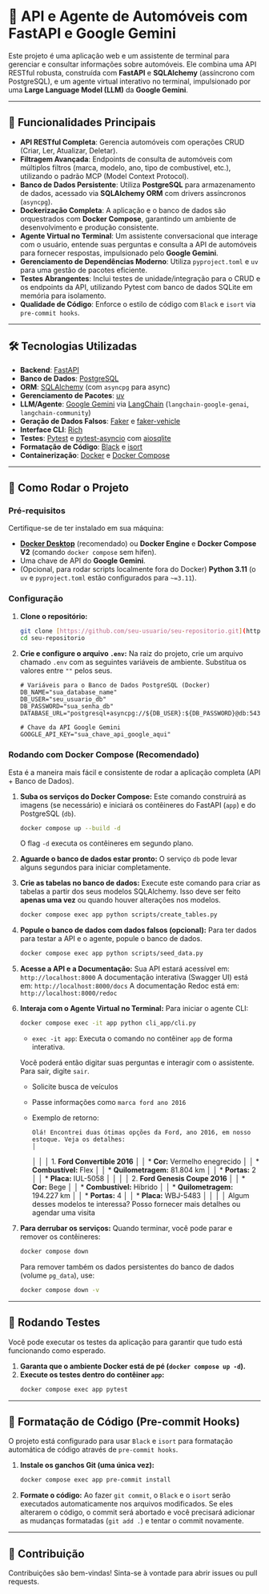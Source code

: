# 🚗 API e Agente de Automóveis com FastAPI e Google Gemini

Este projeto é uma aplicação web e um assistente de terminal para gerenciar e consultar informações sobre automóveis. Ele combina uma API RESTful robusta, construída com **FastAPI** e **SQLAlchemy** (assíncrono com PostgreSQL), e um agente virtual interativo no terminal, impulsionado por uma **Large Language Model (LLM)** da **Google Gemini**.

---

## 🌟 Funcionalidades Principais

* **API RESTful Completa**: Gerencia automóveis com operações CRUD (Criar, Ler, Atualizar, Deletar).
* **Filtragem Avançada**: Endpoints de consulta de automóveis com múltiplos filtros (marca, modelo, ano, tipo de combustível, etc.), utilizando o padrão MCP (Model Context Protocol).
* **Banco de Dados Persistente**: Utiliza **PostgreSQL** para armazenamento de dados, acessado via **SQLAlchemy ORM** com drivers assíncronos (`asyncpg`).
* **Dockerização Completa**: A aplicação e o banco de dados são orquestrados com **Docker Compose**, garantindo um ambiente de desenvolvimento e produção consistente.
* **Agente Virtual no Terminal**: Um assistente conversacional que interage com o usuário, entende suas perguntas e consulta a API de automóveis para fornecer respostas, impulsionado pelo **Google Gemini**.
* **Gerenciamento de Dependências Moderno**: Utiliza `pyproject.toml` e `uv` para uma gestão de pacotes eficiente.
* **Testes Abrangentes**: Inclui testes de unidade/integração para o CRUD e os endpoints da API, utilizando Pytest com banco de dados SQLite em memória para isolamento.
* **Qualidade de Código**: Enforce o estilo de código com `Black` e `isort` via `pre-commit hooks`.

---

## 🛠️ Tecnologias Utilizadas

* **Backend**: [FastAPI](https://fastapi.tiangolo.com/)
* **Banco de Dados**: [PostgreSQL](https://www.postgresql.org/)
* **ORM**: [SQLAlchemy](https://www.sqlalchemy.org/) (com `asyncpg` para async)
* **Gerenciamento de Pacotes**: [uv](https://github.com/astral-sh/uv)
* **LLM/Agente**: [Google Gemini](https://ai.google.dev/models/gemini) via [LangChain](https://www.langchain.com/) (`langchain-google-genai`, `langchain-community`)
* **Geração de Dados Falsos**: [Faker](https://faker.readthedocs.io/) e [faker-vehicle](https://pypi.org/project/faker-vehicle/)
* **Interface CLI**: [Rich](https://rich.readthedocs.io/)
* **Testes**: [Pytest](https://docs.pytest.org/) e [pytest-asyncio](https://pytest-asyncio.readthedocs.io/) com [aiosqlite](https://pypi.org/project/aiosqlite/)
* **Formatação de Código**: [Black](https://github.com/psf/black) e [isort](https://pycqa.github.io/isort/)
* **Containerização**: [Docker](https://www.docker.com/) e [Docker Compose](https://docs.docker.com/compose/)

---

## 🚀 Como Rodar o Projeto

### Pré-requisitos

Certifique-se de ter instalado em sua máquina:

* [**Docker Desktop**](https://www.docker.com/products/docker-desktop/) (recomendado) ou **Docker Engine** e **Docker Compose V2** (comando `docker compose` sem hífen).
* Uma chave de API do **Google Gemini**.
* (Opcional, para rodar scripts localmente fora do Docker) **Python 3.11** (o `uv` e `pyproject.toml` estão configurados para `~=3.11`).

### Configuração

1.  **Clone o repositório:**
    ```bash
    git clone [https://github.com/seu-usuario/seu-repositorio.git](https://github.com/seu-usuario/seu-repositorio.git) # Substitua pela URL do seu repositório
    cd seu-repositorio
    ```

2.  **Crie e configure o arquivo `.env`:**
    Na raiz do projeto, crie um arquivo chamado `.env` com as seguintes variáveis de ambiente. Substitua os valores entre `""` pelos seus.

    ```dotenv
    # Variáveis para o Banco de Dados PostgreSQL (Docker)
    DB_NAME="sua_database_name"
    DB_USER="seu_usuario_db"
    DB_PASSWORD="sua_senha_db"
    DATABASE_URL="postgresql+asyncpg://${DB_USER}:${DB_PASSWORD}@db:5432/${DB_NAME}"

    # Chave da API Google Gemini
    GOOGLE_API_KEY="sua_chave_api_google_aqui"
    ```

### Rodando com Docker Compose (Recomendado)

Esta é a maneira mais fácil e consistente de rodar a aplicação completa (API + Banco de Dados).

1.  **Suba os serviços do Docker Compose:**
    Este comando construirá as imagens (se necessário) e iniciará os contêineres do FastAPI (`app`) e do PostgreSQL (`db`).

    ```bash
    docker compose up --build -d
    ```
    O flag `-d` executa os contêineres em segundo plano.

2.  **Aguarde o banco de dados estar pronto:**
    O serviço `db` pode levar alguns segundos para iniciar completamente.

3.  **Crie as tabelas no banco de dados:**
    Execute este comando para criar as tabelas a partir dos seus modelos SQLAlchemy. Isso deve ser feito **apenas uma vez** ou quando houver alterações nos modelos.

    ```bash
    docker compose exec app python scripts/create_tables.py
    ```

4.  **Popule o banco de dados com dados falsos (opcional):**
    Para ter dados para testar a API e o agente, popule o banco de dados.

    ```bash
    docker compose exec app python scripts/seed_data.py
    ```

5.  **Acesse a API e a Documentação:**
    Sua API estará acessível em: `http://localhost:8000`
    A documentação interativa (Swagger UI) está em: `http://localhost:8000/docs`
    A documentação Redoc está em: `http://localhost:8000/redoc`

6.  **Interaja com o Agente Virtual no Terminal:**
    Para iniciar o agente CLI:

    ```bash
    docker compose exec -it app python cli_app/cli.py
    ```
    * `exec -it app`: Executa o comando no contêiner `app` de forma interativa.

    Você poderá então digitar suas perguntas e interagir com o assistente. Para sair, digite `sair`.

      - Solicite busca de veículos
   
      - Passe informações como `marca ford ano 2016`
   
      - Exemplo de retorno:


            Olá! Encontrei duas ótimas opções da Ford, ano 2016, em nosso estoque. Veja os detalhes:                                                                                                                                │
           │                                                                                                                                                                                                                         │
           │ 1.  **Ford Convertible 2016**                                                                                                                                                                                           │
           │     *   **Cor:** Vermelho enegrecido                                                                                                                                                                                    │
           │     *   **Combustível:** Flex                                                                                                                                                                                           │
           │     *   **Quilometragem:** 81.804 km                                                                                                                                                                                    │
           │     *   **Portas:** 2                                                                                                                                                                                                   │
           │     *   **Placa:** IUL-5058                                                                                                                                                                                             │
           │                                                                                                                                                                                                                         │
           │ 2.  **Ford Genesis Coupe 2016**                                                                                                                                                                                         │
           │     *   **Cor:** Bege                                                                                                                                                                                                   │
           │     *   **Combustível:** Híbrido                                                                                                                                                                                        │
           │     *   **Quilometragem:** 194.227 km                                                                                                                                                                                   │
           │     *   **Portas:** 4                                                                                                                                                                                                   │
           │     *   **Placa:** WBJ-5483                                                                                                                                                                                             │
           │                                                                                                                                                                                                                         │
           │ Algum desses modelos te interessa? Posso fornecer mais detalhes ou agendar uma visita 

7.  **Para derrubar os serviços:**
    Quando terminar, você pode parar e remover os contêineres:

    ```bash
    docker compose down
    ```
    Para remover também os dados persistentes do banco de dados (volume `pg_data`), use:
    ```bash
    docker compose down -v
    ```

---

## 🧪 Rodando Testes

Você pode executar os testes da aplicação para garantir que tudo está funcionando como esperado.

1.  **Garanta que o ambiente Docker está de pé (`docker compose up -d`).**
2.  **Execute os testes dentro do contêiner `app`:**
    ```bash
    docker compose exec app pytest
    ```

---

## 🎨 Formatação de Código (Pre-commit Hooks)

O projeto está configurado para usar `Black` e `isort` para formatação automática de código através de `pre-commit hooks`.

1.  **Instale os ganchos Git (uma única vez):**
    ```bash
    docker compose exec app pre-commit install
    ```
2.  **Formate o código:**
    Ao fazer `git commit`, o `Black` e o `isort` serão executados automaticamente nos arquivos modificados. Se eles alterarem o código, o commit será abortado e você precisará adicionar as mudanças formatadas (`git add .`) e tentar o commit novamente.

---

## 🤝 Contribuição

Contribuições são bem-vindas! Sinta-se à vontade para abrir issues ou pull requests.